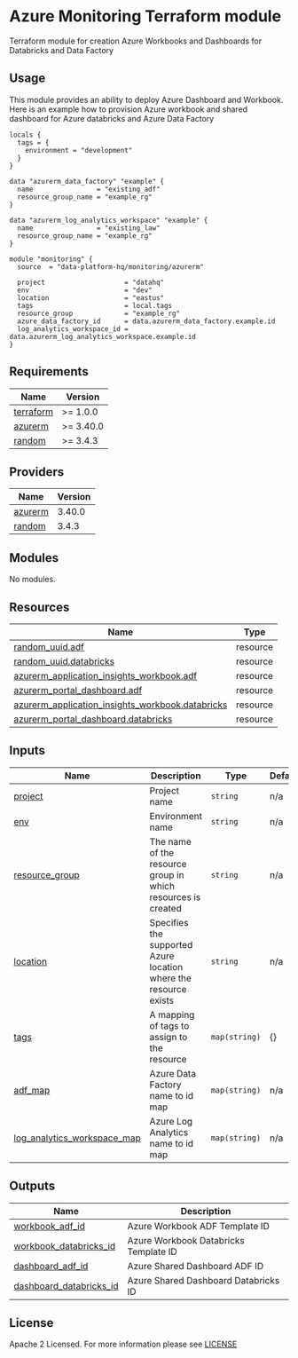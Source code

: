 # Azure Monitoring Terraform module
Terraform module for creation Azure Workbooks and Dashboards for Databricks and Data Factory

## Usage
This module provides an ability to deploy Azure Dashboard and Workbook. Here is an example how to provision Azure workbook and shared dashboard for Azure databricks and Azure Data Factory

```hcl
locals {
  tags = {
    environment = "development"
  }
}

data "azurerm_data_factory" "example" {
  name                = "existing_adf"
  resource_group_name = "example_rg"
}

data "azurerm_log_analytics_workspace" "example" {
  name                = "existing_law"
  resource_group_name = "example_rg"
}

module "monitoring" {
  source  = "data-platform-hq/monitoring/azurerm"

  project                    = "datahq"
  env                        = "dev"
  location                   = "eastus"
  tags                       = local.tags
  resource_group             = "example_rg"
  azure_data_factory_id      = data.azurerm_data_factory.example.id
  log_analytics_workspace_id = data.azurerm_log_analytics_workspace.example.id
}
```
<!-- BEGIN_TF_DOCS -->
## Requirements

| Name                                                                      | Version   |
| ------------------------------------------------------------------------- | --------- |
| <a name="requirement_terraform"></a> [terraform](#requirement\_terraform) | >= 1.0.0  |
| <a name="requirement_azurerm"></a> [azurerm](#requirement\_azurerm)       | >= 3.40.0 |
| <a name="requirement_random"></a> [random](#requirement\_random)          | >= 3.4.3  |

## Providers

| Name                                                          | Version |
| ------------------------------------------------------------- | ------- |
| <a name="provider_azurerm"></a> [azurerm](#provider\_azurerm) | 3.40.0  |
| <a name="provider_random"></a> [random](#provider\_random)    | 3.4.3   |

## Modules

No modules.

## Resources

| Name                                                                                                                                                    | Type     |
|---------------------------------------------------------------------------------------------------------------------------------------------------------| -------- |
| [random_uuid.adf](https://registry.terraform.io/providers/hashicorp/random/latest/docs/resources/uuid)                                                  | resource |
| [random_uuid.databricks](https://registry.terraform.io/providers/hashicorp/random/latest/docs/resources/uuid)                                           | resource |
| [azurerm_application_insights_workbook.adf](https://registry.terraform.io/providers/hashicorp/azurerm/latest/docs/resources/application_insights_workbook_template) | resource |
| [azurerm_portal_dashboard.adf](https://registry.terraform.io/providers/hashicorp/azurerm/latest/docs/resources/portal_dashboard)                        | resource |
| [azurerm_application_insights_workbook.databricks](https://registry.terraform.io/providers/hashicorp/azurerm/latest/docs/resources/application_insights_workbook_template) | resource |
| [azurerm_portal_dashboard.databricks](https://registry.terraform.io/providers/hashicorp/azurerm/latest/docs/resources/portal_dashboard)                 | resource |

## Inputs

| Name | Description | Type | Default | Required |
|------|-------------|------|---------|:--------:|
| <a name="input_project"></a> [project](#input\_project) | Project name | `string` | n/a | yes |
| <a name="input_env"></a> [env](#input\_env) | Environment name | `string` | n/a | yes |
| <a name="input_resource_group"></a> [resource\_group](#input\_resource\_group) | The name of the resource group in which resources is created | `string` | n/a | yes |
| <a name="input_location"></a> [location](#input\_location) | Specifies the supported Azure location where the resource exists | `string` | n/a | yes |
| <a name="input_tags"></a> [tags](#input\_tags) | A mapping of tags to assign to the resource | `map(string)` | {} | no |
| <a name="input_adf_map"></a> [adf\_map](#input\_adf\_map) | Azure Data Factory name to id map | `map(string)` | n/a | yes |
| <a name="input_log_analytics_workspace_map"></a> [log\_analytics\_workspace\_map](#input\_log\_analytics\_workspace\_map) | Azure Log Analytics name to id map | `map(string)` | n/a | yes |

## Outputs

| Name                                                                                                                | Description                                   |
|---------------------------------------------------------------------------------------------------------------------|-----------------------------------------------|
| <a name="output_workbook_adf_id"></a> [workbook\_adf\_id](#output\_workbook\_adf\_id)                               | Azure Workbook ADF Template ID                |
| <a name="output_workbook_databricks_id"></a> [workbook\_databricks\_id](#output\_workbook\_databricks\_id)          | Azure Workbook Databricks Template ID         |
| <a name="output_dashboard_adf_id"></a> [dashboard\_adf\_id](#output\_dashboard\_adf\_id)                            | Azure Shared Dashboard ADF ID                 |
| <a name="output_dashboard_databricks_id"></a> [dashboard\_databricks\_id](#output\_dashboard\_databricks\_id)       | Azure Shared Dashboard Databricks ID          |
<!-- END_TF_DOCS -->

## License

Apache 2 Licensed. For more information please see [LICENSE](https://github.com/data-platform-hq/terraform-azurerm-monitoring/blob/main/LICENSE)
